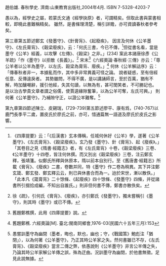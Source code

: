 趙伯雄. 春秋學史. 濟南:山東教育出版社,2004年4月. ISBN 7-5328-4203-7

愚以為，經學史之屬，若蒙氏文通《經學抉原》者，可謂精矣。但取此書與蒙書相較，即曉此書難稱精矣。
雖然，是書條理清楚，稱引詳贍，亦可資讀春秋者參考矣。

第三章第五節述鄭玄《發墨守》、《針膏肓》、《起廢疾》，
因言及何休《公羊墨守》、《左氏膏肓》、《穀梁廢疾》，云：「何氏三書，今已不傳，[^0]但從書名看，當是墨守《公羊》經義，以攻擊《左傳》、《穀梁》之非。」(234)
案此本諸唐徐彥《公羊疏》「作《墨守》以拒敵《長義》」。[^1]
宋末[^2]《六經奧論·春秋經·三傳》亦云：「尊公羊者以公羊為墨守，以左氏、榖梁為膏肓、廢疾。」[^3]
何休《公羊解詁序》云：「傳春秋者非一，本據亂而作，其中多非常異義可怪之論。
說者疑惑，至有倍經任意、反傳違戾者。
其勢雖問，不得不廣，是以講誦師言，至於百萬，猶有不解，時加釀嘲辭，援引他經，失其句讀，以無為有，甚可閔笑者，不可勝記也。
是以治古學貴文章者謂之俗儒，使賈逵緣隙奮筆，以為公羊可奪，左氏可興。」
則何著《公羊墨守》，乃補隙守正，以證公羊難奪。[^4]

[^0]: 《四庫提要》云：「《后漢書》玄本傳稱，任城何休好《公羊》學，遂著《公羊墨守》、《左氏膏肓》、《穀梁廢疾》。玄乃發《墨守》、針《膏肓》、起《廢疾》。」「其卷目之見《隋書·經籍志》者，有《左氏膏肓》十卷，《穀梁廢疾》三卷、《公羊墨守》十四卷，皆注何休撰。而又別出《穀梁廢疾》三卷，注云鄭玄釋，張靖箋。似鄭氏所釋與休原本，隋以前本自別行。至《舊唐書·經籍志》所載《膏肓》、《廢疾》二書，卷數并同，特《墨守》作二卷為稍異。其下并注鄭玄箴、鄭玄發、鄭玄釋云云，則已與休書合而為一。迨於宋世，漸以散佚。」「此本凡《箴膏肓》二十馀條、《起廢疾》四十馀條、《發墨守》四條，并從諸書所引掇拾成編，不知出自誰氏。」則非但何書不傳，鄭書亦散佚矣。
[^1]: 徐《疏》，引何氏《膏肓》、《廢疾》，亦引鄭氏《發墨守》，獨未嘗稱引《墨守》，則其時《墨守》或已不傳。
[^2]: 舊題鄭樵撰，此用《四庫提要》說。
[^3]: 舊題鄭樵. 六經奧論[M]. 臺北:閩南同鄉會,1976-03(民國六十五年三月):153
[^4]: 愚嘗訓墨守為幽閉（墨者，晦也，默也，幽也；守，《戰國策》鮑彪注「猶閉」），以為何著《公羊墨守》，乃正其時公羊家之失。然何書雖已不存，《左氏膏肓》、《穀梁廢疾》當言二傳之弊，依愚說則《公羊墨守》非言公羊傳之失，乃論其時公羊家解公羊傳之誤，殊為迂曲。況訓墨守為幽閉，於他書無徵。足見此說無據。


第九章第四節述陳立、皮錫瑞，(729-739)第五節述廖平、康有爲，(740-767)以鹿門長季平二歲，置皮氏於廖氏之前，亦可，惜通篇無一語道及廖氏於皮氏之影響。
